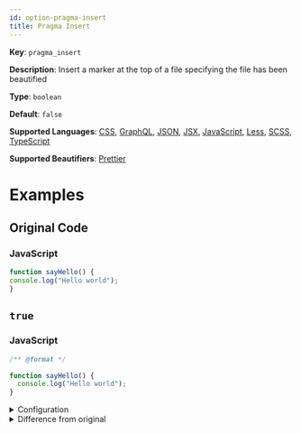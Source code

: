 ```yaml
---
id: option-pragma-insert
title: Pragma Insert
---
```

**Key**: `pragma_insert`

**Description**: Insert a marker at the top of a file specifying the file has been beautified

**Type**: `boolean`

**Default**: `false`

**Supported Languages**: [CSS](/docs/language-css.html), [GraphQL](/docs/language-graphql.html), [JSON](/docs/language-json.html), [JSX](/docs/language-jsx.html), [JavaScript](/docs/language-javascript.html), [Less](/docs/language-less.html), [SCSS](/docs/language-scss.html), [TypeScript](/docs/language-typescript.html)

**Supported Beautifiers**: [Prettier](/docs/beautifier-prettier.html)

# Examples
## Original Code
### JavaScript
```JavaScript
function sayHello() {
console.log("Hello world");
}
```
## `true`
### JavaScript
```JavaScript
/** @format */

function sayHello() {
  console.log("Hello world");
}

```
<details><summary>Configuration</summary>
A `.unibeautify.json` file would look like the following:
```json
{
  "JavaScript": {
    "indent_size": 2,
    "indent_char": " ",
    "pragma_insert": true
  }
}
```
</details>
<details><summary>Difference from original</summary>
```diff
Index: true
===================================================================
--- true	Original
+++ true	Beautified
@@ -1,3 +1,5 @@
+/**␣@format␣*/␊
+␊
 function␣sayHello()␣{␊
\ No newline at end of file
-console.log("Hello␣world");␊
-}
+␣␣console.log("Hello␣world");␊
+}␊

```
</details>
## `false`
### JavaScript
```JavaScript
function sayHello() {
  console.log("Hello world");
}

```
<details><summary>Configuration</summary>
A `.unibeautify.json` file would look like the following:
```json
{
  "JavaScript": {
    "indent_size": 2,
    "indent_char": " ",
    "pragma_insert": false
  }
}
```
</details>
<details><summary>Difference from original</summary>
```diff
Index: false
===================================================================
--- false	Original
+++ false	Beautified
@@ -1,3 +1,3 @@
 function␣sayHello()␣{␊
-console.log("Hello␣world");␊
-}
\ No newline at end of file
+␣␣console.log("Hello␣world");␊
+}␊

```
</details>